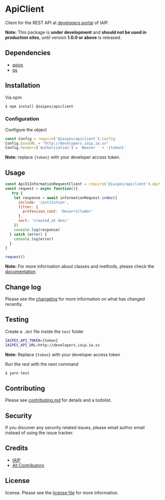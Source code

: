 # ApiClient


Client for the  REST API at [developers portal](http://developers.iaip.iw.sv/docs) of IAIP.

**Note:** This package is **under development** and **should not be used in production sites**, until version **1.0.0 or above** is released.


## Dependencies

* [axios](https://github.com/axios/axios)
* [qs](https://github.com/ljharb/qs)

## Installation

Via npm

``` bash
$ npm install @iaipes/apiclient
```


### Configuration

Configure the object

```js
const Config = require('@iaipes/apiclient').Config
Config.baseURL = "http://developers.iaip.iw.sv"
Config.headers['Authorization'] = 'Bearer ' + '{token}'
```

**Note:** replace `{token}` with your developer access token.

## Usage

```js
const ApiV1InformationRequestClient = require('@iaipes/apiclient').ApiV1InformationRequestClient
const request = async function(){
   try {
    let response = await informationRequest.index({
      include: 'institution',
      filter: {
        profession_cont: 'Desarrollador'
      },
      sort: 'created_at desc'
    })
    console.log(response)
  } catch (error) {
    console.log(error)
  }
}

request()

```

**Note:** For more information about classes and methods, please check the [documentation](http://developers.iaip.iw.sv/docs)

## Change log

Please see the [changelog](changelog.md) for more information on what has changed recently.

## Testing

Create a `.dot`  file inside the `test` folder

``` bash
IAIPES_API_TOKEN={token}
IAIPES_API_URL=http://developers.iaip.iw.sv
```
**Note:** Replace `{token}` with your developer access token

Run the rest with the next command

``` bash
$ yarn test
```

## Contributing

Please see [contributing.md](contributing.md) for details and a todolist.

## Security

If you discover any security related issues, please email author email instead of using the issue tracker.

## Credits

- [IAIP][link-author]
- [All Contributors][link-contributors]

## License

license. Please see the [license file](license.md) for more information.

[ico-version]: https://img.shields.io/packagist/v/iaipes/apiclient.svg?style=flat-square
[ico-downloads]: https://img.shields.io/packagist/dt/iaipes/apiclient.svg?style=flat-square
[ico-travis]: https://img.shields.io/travis/iaipes/apiclient/master.svg?style=flat-square
[ico-styleci]: https://styleci.io/repos/12345678/shield

[link-author]: https://github.com/iaipes
[link-contributors]: ./contributors.md